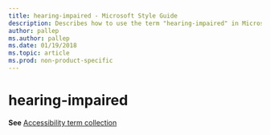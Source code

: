 ```yaml
---
title: hearing-impaired - Microsoft Style Guide
description: Describes how to use the term "hearing-impaired" in Microsoft content.
author: pallep
ms.author: pallep
ms.date: 01/19/2018
ms.topic: article
ms.prod: non-product-specific
---
```


# hearing-impaired

**See** [Accessibility term collection](~/a-z-word-list-term-collections/term-collections/accessibility-terms.md)
